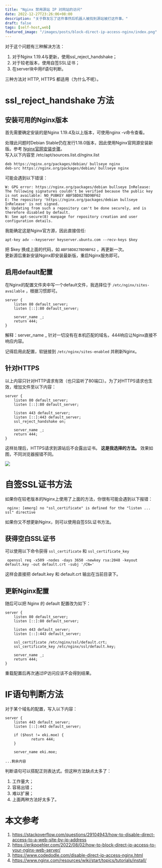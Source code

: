 ```yaml
---
title: "Nginx 禁用源站 IP 对网站的访问"
date: 2022-12-27T23:26:06+08:00
description: "关于群友忘了这件事然后机器人被找到源站被打这件事。"
draft: false
tags: [self-host,web]
featured_image: "/images/posts/block-direct-ip-access-nginx/index.png"
---
```


对于这个问题有三种解决方法：
1. 对于Nginx 1.19.4与更新，使用ssl_reject_handshake；
2. 对于较老版本，使用自签SSL证书；
3. 在server块中用if语句判断。

三种方法对 HTTP, HTTPS 都适用（为什么不呢）。

# ssl_reject_handshake 方法

## 安装可用的Nginx版本

首先需要确定安装的是Nginx 1.19.4及以上版本，可使用nginx -v命令查看。

处理此问题时Debian Stable仍在发行1.18.0版本，因此使用Nginx官网源安装新版。参考 [Nginx官网安装步骤](https://www.nginx.com/resources/wiki/start/topics/tutorials/install/)。  
写入以下内容至 /etc/apt/sources.list.d/nginx.list

    deb https://nginx.org/packages/debian/ bullseye nginx
    deb-src https://nginx.org/packages/debian/ bullseye nginx

可能会遇到以下错误：

    W: GPG error: https://nginx.org/packages/debian bullseye InRelease: The following signatures couldn't be verified because the public key is not available: NO_PUBKEY ABF5BD827BD9BF62
    E: The repository 'https://nginx.org/packages/debian bullseye InRelease' is not signed.
    N: Updating from such a repository can't be done securely, and is therefore disabled by default.
    N: See apt-secure(8) manpage for repository creation and user configuration details.

我能确定这是Nginx官方源，因此直接信任:

    apt-key adv --keyserver keyserver.ubuntu.com --recv-keys $key

把 $key 换成上面的代码，如 `ABF5BD827BD9BF62` ，再更新一次。  
更新源后重新安装Nginx即安装最新版，重启Nginx服务即可。

## 启用default配置

在Nginx的配置文件夹中写一个default文件，我选择位于 `/etc/nginx/sites-available` ，根据习惯即可。

    server {
        listen 80 default_server;
        listen [::]:80 default_server;
 
        server_name _;
        return 444;
    }

解释：server_name _ 针对一切没有在本机匹配的域名，444响应让Nginx直接不响应内容。

记得启用此配置，软链接到 `/etc/nginx/sites-enabled` 并刷新Nginx。

## 针对HTTPS

以上内容只针对HTTP请求有效（也只监听了80端口）。为了对HTTPS请求也生效，增加文件至以下内容：

    server {
        listen 80 default_server;
        listen [::]:80 default_server;

        listen 443 default_server;
        listen [::]:443 default_server;
        ssl_reject_handshake on;

        server_name _;
        return 444;
    }

这样处理后，HTTPS请求到源站后不会露出证书。 **这是我选择的方法。** 效果如图，不同浏览器报错不同。

![](/images/posts/block-direct-ip-access-nginx/ssl_error.png)

# 自签SSL证书方法

如果你在较老版本的Nginx上使用了上面的方法，你很有可能会遇到以下报错：

     nginx: [emerg] no "ssl_certificate" is defined for the "listen ... ssl" directive

如果你又不想更新Nginx，则可以使用自签SSL证书方法。

## 获得空白SSL证书

可以使用以下命令获得 `ssl_certificate` 和 `ssl_certificate_key`

     openssl req -x509 -nodes -days 3650 -newkey rsa:2048 -keyout default.key -out default.crt -subj '/CN='

这样会直接把 default.key 和 default.crt 输出在当前目录下。

## 更新Nginx配置

随后可以把 Nginx 的 default 配置改为如下：

    server {
        listen 80 default_server;
        listen [::]:80 default_server;
        
        listen 443 default_server;
        listen [::]:443 default_server;
 
        ssl_certificate /etc/nginx/ssl/default.crt;
        ssl_certificate_key /etc/nginx/ssl/default.key;
 
        server_name _;
        return 444;
    }

重载配置后再次通过IP访问应该不会得到结果。

# IF语句判断方法

对于某个域名的配置，写入以下内容：

    server {
        listen 443 default_server;
        listen [::]:443 default_server;
 
        if ($host != eki.moe) {
                return 444;
        }
 
        server_name eki.moe;
 
    ...剩余内容

判断语句可以搭配正则表达式。但这种方法缺点太多了：

1. 工作量大；
2. 容易出错；
3. 难以扩展；
4. 上面两种方法好太多了。

# 本文参考

1. https://stackoverflow.com/questions/29104943/how-to-disable-direct-access-to-a-web-site-by-ip-address
2. https://erikpoehler.com/2022/08/02/how-to-block-direct-ip-access-to-your-nginx-web-server/
3. https://www.codedodle.com/disable-direct-ip-access-nginx.html
4. https://www.nginx.com/resources/wiki/start/topics/tutorials/install/